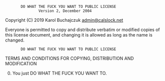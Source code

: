            DO WHAT THE FUCK YOU WANT TO PUBLIC LICENSE
                   Version 2, December 2004
 
Copyright (C) 2019 Karol Buchajczuk <admin@calslock.net>

Everyone is permitted to copy and distribute verbatim or modified
copies of this license document, and changing it is allowed as long
as the name is changed.
 
           DO WHAT THE FUCK YOU WANT TO PUBLIC LICENSE
  TERMS AND CONDITIONS FOR COPYING, DISTRIBUTION AND MODIFICATION

 0. You just DO WHAT THE FUCK YOU WANT TO.
